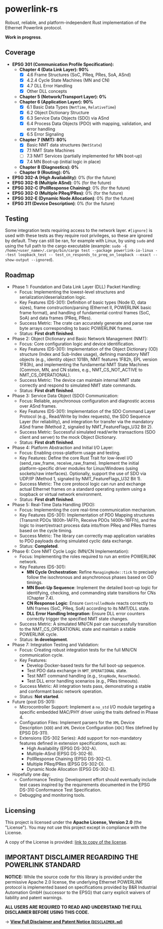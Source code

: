 # powerlink-rs

Robust, reliable, and platform-independent Rust implementation of the Ethernet Powerlink protocol.

**Work in progress**.

## Coverage

- **EPSG 301 (Communication Profile Specification):**
  - **Chapter 4 (Data Link Layer): 90%**
    - [x] 4.6 Frame Structures (SoC, PReq, PRes, SoA, ASnd)
    - [x] 4.2.4 Cycle State Machines (MN and CN)
    - [x] 4.7 DLL Error Handling
    - [x] Other DLL concepts
  - **Chapter 5 (Network/Transport Layer): 0%**
  - **Chapter 6 (Application Layer): 90%**
    - [x] 6.1 Basic Data Types (`NetTime`, `RelativeTime`)
    - [x] 6.2 Object Dictionary Structure
    - [x] 6.3 Service Data Objects (SDO) via ASnd
    - [x] 6.4 Process Data Objects (PDO) with mapping, validation, and error handling
    - [x] 6.5 Error Signaling
  - **Chapter 7 (NMT): 80%**
    - [x] Basic NMT data structures (`NmtState`)
    - [x] 7.1 NMT State Machines
    - [ ] 7.3 NMT Services (partially implemented for MN boot-up)
    - [x] 7.4 MN Boot-up (initial logic in place)
  - **Chapter 8 (Diagnostics): 0%**
  - **Chapter 9 (Routing): 0%**
- **EPSG 302-A (High Availability)**: 0% (for the future)
- **EPSG 302-B (Multiple ASnd)**: 0% (for the future)
- **EPSG 302-C (PollResponse Chaining)**: 0% (for the future)
- **EPSG 302-D (Multiple PReq/PRes)**: 0% (for the future)
- **EPSG 302-E (Dynamic Node Allocation)**: 0% (for the future)
- **EPSG 311 (Device Description)**: 0% (for the future)

## Testing

Some integration tests requiring access to the network layer. `#[ignore]` is used with these tests as they require root privileges, so these are ignored by default. They can still be ran, for example with Linux, by using `sudo` and using the full path to the cargo executable (example: `sudo -E /home/<user_name>/.cargo/bin/cargo test --package powerlink-io-linux --test loopback_test -- test_cn_responds_to_preq_on_loopback --exact --show-output --ignored`).

## Roadmap

- Phase 1: Foundation and Data Link Layer (DLL) Packet Handling:
  - Focus: Implementing the lowest-level structures and serialization/deserialization logic.
  - Key Features (DS-301): Definition of basic types (Node ID, data sizes), frame construction/parsing (Ethernet II, POWERLINK basic frame format), and handling of fundamental control frames (SoC, SoA) and data frames (PReq, PRes).
  - Success Metric: The crate can accurately generate and parse raw byte arrays corresponding to basic POWERLINK frames.
  - Status: **First draft finished**.
- Phase 2: Object Dictionary and Basic Network Management (NMT):
  - Focus: Core configuration logic and device identification.
  - Key Features (DS-301): Implementation of the Object Dictionary (OD) structure (Index and Sub-Index usage), defining mandatory NMT objects (e.g., identity object 1018h, NMT features 1F82h, EPL version 1F83h), and implementing the fundamental NMT State Machines (Common, MN, and CN states, e.g., NMT_CS_NOT_ACTIVE to NMT_CS_OPERATIONAL).
  - Success Metric: The device can maintain internal NMT state correctly and respond to simulated NMT state commands.
  - Status: **First draft finished**.
- Phase 3: Service Data Object (SDO) Communication:
  - Focus: Reliable, asynchronous configuration and diagnostic access over ASnd frames.
  - Key Features (DS-301): Implementation of the SDO Command Layer Protocol (e.g., Read/Write by Index requests), the SDO Sequence Layer (for reliability), and integration for transfer via the mandatory ASnd frame (Method 2, signaled by NMT_FeatureFlags_U32 Bit 2).
  - Success Metric: Successful simulated read/write transactions (SDO client and server) to the mock Object Dictionary.
  - Status: **First draft finished**.
- Phase 4: Platform Abstraction and Initial I/O Layer:
  - Focus: Enabling cross-platform usage and testing.
  - Key Features: Define the core Rust Trait for low-level I/O (send_raw_frame, receive_raw_frame). Implement the initial platform-specific driver modules for Linux/Windows (using sockets/raw interfaces). Optionally, support the use of SDO via UDP/IP (Method 1, signaled by NMT_FeatureFlags_U32 Bit 1).
  - Success Metric: The core protocol logic can run and exchange actual Ethernet frames on a standard operating system using a loopback or virtual network environment.
  - Status: **First draft finished**.
- Phase 5: Real-Time Data Handling (PDO):
  - Focus: Implementing the core real-time communication mechanism.
  - Key Features (DS-301): Implementation of PDO Mapping structures (Transmit PDOs 1800h-1AFFh, Receive PDOs 1400h-16FFh), and the logic to insert/extract process data into/from PReq and PRes frames based on the cycle timing.
  - Success Metric: The library can correctly map application variables to PDO payloads during simulated cyclic data exchange.
  - Status: **Completed**.
- Phase 6: Core NMT Cycle Logic (MN/CN Implementation):
  - Focus: Implementing the roles required to run an entire POWERLINK network.
  - Key Features (DS-301):
    - **MN Cycle Orchestration**: Refine `ManagingNode::tick` to precisely follow the isochronous and asynchronous phases based on OD timings.
    - **MN Boot-Up Sequence**: Implement the detailed boot-up logic for identifying, checking, and commanding state transitions for CNs (Chapter 7.4).
    - **CN Response Logic**: Ensure `ControlledNode` reacts correctly to MN frames (SoC, PReq, SoA) according to its NMT/DLL state.
    - **DLL Error Handling Integration**: Ensure DLL error counters correctly trigger the specified NMT state changes.
  - Success Metric: A simulated MN/CN pair can successfully transition to the NMT_CS_OPERATIONAL state and maintain a stable POWERLINK cycle.
  - Status: **In development**.
- Phase 7: Integration Testing and Validation:
  - Focus: Creating robust integration tests for the full MN/CN communication cycle.
  - Key Features:
    - Develop Docker-based tests for the full boot-up sequence.
    - Test PDO data exchange in `NMT_OPERATIONAL` state.
    - Test NMT command handling (e.g., `StopNode`, `ResetNode`).
    - Test DLL error handling scenarios (e.g., PRes timeouts).
  - Success Metric: All integration tests pass, demonstrating a stable and conformant basic network operation.
  - Status: **Not started**.
- Future (post DS-301):
  - Microcontroller Support: Implement a `no_std` I/O module targeting a specific embedded MAC/PHY driver using the traits defined in Phase 4.
  - Configuration Files: Implement parsers for the `XML` Device Description (`XDD`) and `XML` Device Configuration (`XDC`) files (defined by EPSG DS-311).
  - Extensions (DS-302 Series): Add support for non-mandatory features defined in extension specifications, such as:
    - High Availability (EPSG DS-302-A).
    - Multiple-ASnd (EPSG DS-302-B).
    - PollResponse Chaining (EPSG DS-302-C).
    - Multiple PReq/PRes (EPSG DS-302-D).
    - Dynamic Node Allocation (EPSG DS-302-E).
- Hopefully one day:
  - Conformance Testing: Development effort should eventually include test cases inspired by the requirements documented in the EPSG DS-310 Conformance Test Specification.
  - Debugging and monitoring tools.

## Licensing

This project is licensed under the **Apache License, Version 2.0** (the "License"). You may not use this project except in compliance with the License.

A copy of the License is provided: [link to copy of the license](LICENSE).

## IMPORTANT DISCLAIMER REGARDING THE POWERLINK STANDARD

**NOTICE:** While the source code for this library is provided under the permissive Apache 2.0 license, the underlying Ethernet POWERLINK protocol is implemented based on specifications provided by B&R Industrial Automation GmbH (successor to the EPSG) that carry explicit waivers of liability and patent warnings.

**ALL USERS ARE REQUIRED TO READ AND UNDERSTAND THE FULL DISCLAIMER BEFORE USING THIS CODE.**

-> **[View Full Disclaimer and Patent Notice (`DISCLAIMER.md`)](DISCLAIMER.md)**

